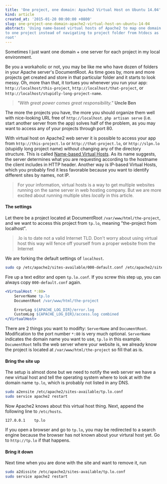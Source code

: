 ```yaml
---
title: 'One project, one domain: Apache2 Virtual Host on Ubuntu 14.04'
kind: article
created_at: '2015-01-20 00:00:00 +0800'
slug: one-project-one-domain-apache2-virtual-host-on-ubuntu-14-04
abstract: 'Using name-based virtual hosts of Apache2 to map one domain
to one project instead of navigating to project folder from htdocs as
root'
---
```


Sometimes I just want one domain + one server for each project in my local environment. 

Be you a workaholic or not, you may be like me who have dozen of folders in your Apache server's DocumentRoot. As time goes by, more and more projects get created and store in that particular folder and it starts to look messy. Oh, more than that, it tortues you whenever you run your app: `http://localhost/this-project`, `http://localhost/that-project`, or `http://localhost/stupidly-long-project-name`.

> _"With great power comes great responsibility."_
> __Uncle Ben__

The more the projects you have, the more you should organize them well with nice-looking URL free of `http://localhost`. `php artisan serve` (i.e. start another server from the app) solves half of the problem, as you may want to access any of your projects through port 80.

With virtual host on Apache2 web server it is possible to access your app from `http://this-project.lo` or `http://that-project.lo`, or `http://slpn.lo` (stupidly long project name) without changing any of the directory structure. This is called [Name-based Virtual Hosts](http://httpd.apache.org/docs/2.2/vhosts/name-based.html). As its name suggests, the server determines what you are requesting according to the hostname the client includes in HTTP header. Another way is IP-based Virtual Hosts, which you probably find it less favorable because you want to identify different sites by names, not IP.

> For your information, virtual hosts is a way to get multiple websites running on the same server in web hosting company. But we are more excited about running multiple sites *locally* in this article.

#### The settings

Let there be a project located at DocumentRoot `/var/www/html/the-project`, and we want to access this project from `tp.lo`, meaning "the-project from localhost". 

> .lo is to date not a valid Internet TLD. Don't worry about using virtual host this way will fence off yourself from a proper website from the Internet

We are forking the default settings of `localhost`.

~~~  bash
sudo cp /etc/apache2/sites-available/000-default.conf /etc/apache2/sites-available/tp.lo.conf
~~~ 

Fire up a text editor and open `tp.lo.conf`. If you screw this step up, you can always copy `000-default.conf` again.

~~~  apache
<VirtualHost *:80>
	ServerName tp.lo
	DocumentRoot /var/www/html/the-project

	ErrorLog ${APACHE_LOG_DIR}/error.log
	CustomLog ${APACHE_LOG_DIR}/access.log combined
</VirtualHost>
~~~ 

There are 2 things you want to modifty: `ServerName` and `DocumentRoot`. Modification to the port number `*:80` is very much optional. `ServerName` indicates the domain name you want to use, `tp.lo` in this example. `DocumentRoot` tells the web server where your website is, we already know the project is located at `/var/www/html/the-project` so fill that as is.

#### Bring the site up

The setup is almost done but we need to notify the web server we have a new virtual host and tell the operating system where to look at with the domain name `tp.lo`, which is probably not listed in any DNS.

~~~  bash
sudo a2ensite /etc/apache2/sites-available/tp.lo.conf
sudo service apache2 restart
~~~ 

Now Apache2 knows about this virtual host thing. Next, append the following line to `/etc/hosts`.

~~~ 
127.0.0.1    tp.lo
~~~ 

If you open a browser and go to `tp.lo`, you may be redirected to a search engine because the browser has not known about your virtural host yet. Go to `http://tp.lo` if that happens. 

#### Bring it down

Next time when you are done with the site and want to remove it, run

~~~  bash
sudo a2dissite /etc/apache2/sites-available/tp.lo.conf
sudo service apache2 restart
~~~ 
